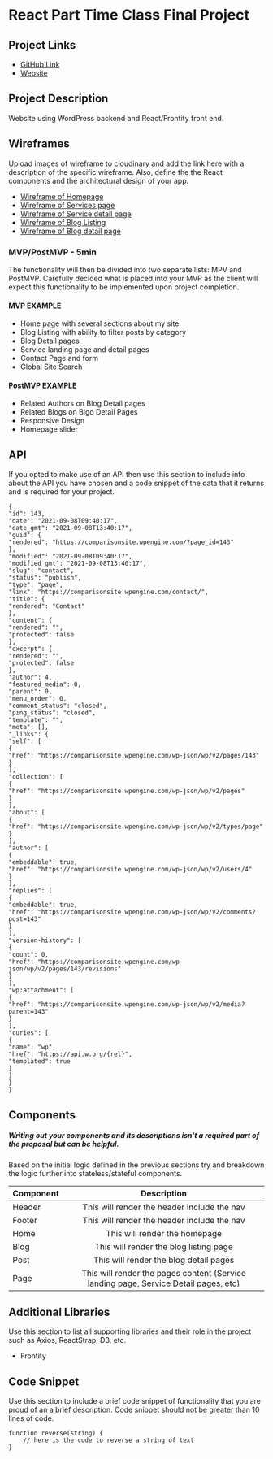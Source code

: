 # React Part Time Class Final Project

## Project Links

- [GitHub Link](https://github.com/lflannery/getheadless)
- [Website](https://h03jxn9kbx8gw1t746sr2al2j.js.wpenginepowered.com/)

## Project Description

Website using WordPress backend and React/Frontity front end.


## Wireframes

Upload images of wireframe to cloudinary and add the link here with a description of the specific wireframe. Also, define the the React components and the architectural design of your app.

- [Wireframe of Homepage](https://www.screencast.com/t/ffZjl5NW9vBz)
- [Wireframe of Services page](https://www.screencast.com/t/6FWyoTsy)
- [Wireframe of Service detail page](https://www.screencast.com/t/MUyAH0SVAy3e)
- [Wireframe of Blog Listing](https://www.screencast.com/t/QHHqwZM6D)
- [Wireframe of Blog detail page](https://www.screencast.com/t/o9wpe7AXE1ix)


### MVP/PostMVP - 5min

The functionality will then be divided into two separate lists: MPV and PostMVP.  Carefully decided what is placed into your MVP as the client will expect this functionality to be implemented upon project completion.  

#### MVP EXAMPLE
- Home page with several sections about my site
- Blog Listing with ability to filter posts by category
- Blog Detail pages  
- Service landing page and detail pages
- Contact Page and form
- Global Site Search

#### PostMVP EXAMPLE

- Related Authors on Blog Detail pages
- Related Blogs on Blgo Detail Pages
- Responsive Design
- Homepage slider

## API

If you opted to make use of an API then use this section to include info about the API you have chosen and a code snippet of the data that it returns and is required for your project. 


```
{
"id": 143,
"date": "2021-09-08T09:40:17",
"date_gmt": "2021-09-08T13:40:17",
"guid": {
"rendered": "https://comparisonsite.wpengine.com/?page_id=143"
},
"modified": "2021-09-08T09:40:17",
"modified_gmt": "2021-09-08T13:40:17",
"slug": "contact",
"status": "publish",
"type": "page",
"link": "https://comparisonsite.wpengine.com/contact/",
"title": {
"rendered": "Contact"
},
"content": {
"rendered": "",
"protected": false
},
"excerpt": {
"rendered": "",
"protected": false
},
"author": 4,
"featured_media": 0,
"parent": 0,
"menu_order": 0,
"comment_status": "closed",
"ping_status": "closed",
"template": "",
"meta": [],
"_links": {
"self": [
{
"href": "https://comparisonsite.wpengine.com/wp-json/wp/v2/pages/143"
}
],
"collection": [
{
"href": "https://comparisonsite.wpengine.com/wp-json/wp/v2/pages"
}
],
"about": [
{
"href": "https://comparisonsite.wpengine.com/wp-json/wp/v2/types/page"
}
],
"author": [
{
"embeddable": true,
"href": "https://comparisonsite.wpengine.com/wp-json/wp/v2/users/4"
}
],
"replies": [
{
"embeddable": true,
"href": "https://comparisonsite.wpengine.com/wp-json/wp/v2/comments?post=143"
}
],
"version-history": [
{
"count": 0,
"href": "https://comparisonsite.wpengine.com/wp-json/wp/v2/pages/143/revisions"
}
],
"wp:attachment": [
{
"href": "https://comparisonsite.wpengine.com/wp-json/wp/v2/media?parent=143"
}
],
"curies": [
{
"name": "wp",
"href": "https://api.w.org/{rel}",
"templated": true
}
]
}
}
```

## Components
##### Writing out your components and its descriptions isn't a required part of the proposal but can be helpful.

Based on the initial logic defined in the previous sections try and breakdown the logic further into stateless/stateful components. 

| Component | Description | 
| --- | :---: |  
| Header | This will render the header include the nav | 
| Footer | This will render the header include the nav | 
| Home | This will render the homepage | 
| Blog | This will render the blog listing page | 
| Post | This will render the blog detail pages | 
| Page | This will render the pages content (Service landing page, Service Detail pages, etc) | 


## Additional Libraries
 Use this section to list all supporting libraries and their role in the project such as Axios, ReactStrap, D3, etc. 
 
 - Frontity

## Code Snippet

Use this section to include a brief code snippet of functionality that you are proud of an a brief description.  Code snippet should not be greater than 10 lines of code. 

```
function reverse(string) {
	// here is the code to reverse a string of text
}
```
